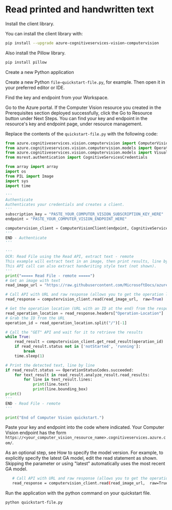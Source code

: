 # Read printed and handwritten text

Install the client library.

You can install the client library with:

```bash
pip install --upgrade azure-cognitiveservices-vision-computervision
```

Also install the Pillow library.

```bash
pip install pillow
```

Create a new Python application

Create a new Python `file—quickstart-file.py`, for example. Then open it in your preferred editor or IDE.

Find the key and endpoint from your Workspace. 

<!--- reword below --->

Go to the Azure portal. If the Computer Vision resource you created in the Prerequisites section deployed successfully, click the Go to Resource button under Next Steps. You can find your key and endpoint in the resource's key and endpoint page, under resource management.

Replace the contents of the `quickstart-file.py` with the following code:

```Python
from azure.cognitiveservices.vision.computervision import ComputerVisionClient
from azure.cognitiveservices.vision.computervision.models import OperationStatusCodes
from azure.cognitiveservices.vision.computervision.models import VisualFeatureTypes
from msrest.authentication import CognitiveServicesCredentials

from array import array
import os
from PIL import Image
import sys
import time

'''
Authenticate
Authenticates your credentials and creates a client.
'''
subscription_key = "PASTE_YOUR_COMPUTER_VISION_SUBSCRIPTION_KEY_HERE"
endpoint = "PASTE_YOUR_COMPUTER_VISION_ENDPOINT_HERE"

computervision_client = ComputerVisionClient(endpoint, CognitiveServicesCredentials(subscription_key))
'''
END - Authenticate
'''

'''
OCR: Read File using the Read API, extract text - remote
This example will extract text in an image, then print results, line by line.
This API call can also extract handwriting style text (not shown).
'''
print("===== Read File - remote =====")
# Get an image with text
read_image_url = "https://raw.githubusercontent.com/MicrosoftDocs/azure-docs/master/articles/cognitive-services/Computer-vision/Images/readsample.jpg"

# Call API with URL and raw response (allows you to get the operation location)
read_response = computervision_client.read(read_image_url,  raw=True)

# Get the operation location (URL with an ID at the end) from the response
read_operation_location = read_response.headers["Operation-Location"]
# Grab the ID from the URL
operation_id = read_operation_location.split("/")[-1]

# Call the "GET" API and wait for it to retrieve the results 
while True:
    read_result = computervision_client.get_read_result(operation_id)
    if read_result.status not in ['notStarted', 'running']:
        break
    time.sleep(1)

# Print the detected text, line by line
if read_result.status == OperationStatusCodes.succeeded:
    for text_result in read_result.analyze_result.read_results:
        for line in text_result.lines:
            print(line.text)
            print(line.bounding_box)
print()
'''
END - Read File - remote
'''

print("End of Computer Vision quickstart.")
```

Paste your key and endpoint into the code where indicated. Your Computer Vision endpoint has the form `https://<your_computer_vision_resource_name>.cognitiveservices.azure.com/`.

As an optional step, see How to specify the model version. For example, to explicitly specify the latest GA model, edit the read statement as shown. Skipping the parameter or using "latest" automatically uses the most recent GA model.

```bash
   # Call API with URL and raw response (allows you to get the operation location)
   read_response = computervision_client.read(read_image_url,  raw=True, model_version="2022-04-30")
```

Run the application with the python command on your quickstart file.

`python quickstart-file.py`